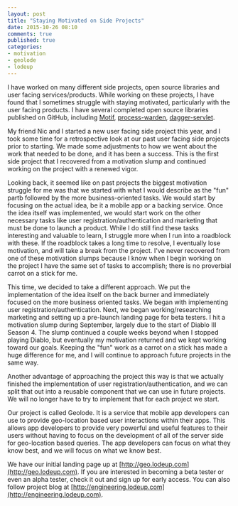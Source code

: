 ```yaml
---
layout: post
title: "Staying Motivated on Side Projects"
date: 2015-10-26 08:10
comments: true
published: true
categories: 
- motivation
- geolode
- lodeup
---
```


I have worked on many different side projects, open source libraries and user facing services/products. While working on these projects, I have found that I sometimes struggle with staying motivated, particularly with the user facing products. I have several completed open source libraries published on GitHub, including [Motif](https://github.com/johnlcox/motif), [process-warden](https://github.com/johnlcox/process-warden), [dagger-servlet](https://github.com/johnlcox/dagger-servlet).

My friend Nic and I started a new user facing side project this year, and I took some time for a retrospective look at our past user facing side projects prior to starting. We made some adjustments to how we went about the work that needed to be done, and it has been a success. This is the first side project that I recovered from a motivation slump and continued working on the project with a renewed vigor.

Looking back, it seemed like on past projects the biggest motivation struggle for me was that we started with what I would describe as the "fun" partb followed by the more business-oriented tasks. We would start by focusing on the actual idea, be it a mobile app or a backing service. Once the idea itself was implemented, we would start work on the other necessary tasks like user registration/authentication and marketing that must be done to launch a product. While I do still find these tasks interesting and valuable to learn, I struggle more when I run into a roadblock with these. If the roadblock takes a long time to resolve, I eventually lose motivation, and will take a break from the project. I've never recovered from one of these motivation slumps because I know when I begin working on the project I have the same set of tasks to accomplish; there is no proverbial carrot on a stick for me.

This time, we decided to take a different approach. We put the implementation of the idea itself on the back burner and immediately focused on the more business oriented tasks. We began with implementing user registration/authentication. Next, we began working/researching marketing and setting up a pre-launch landing page for beta testers. I hit a motivation slump during September, largely due to the start of Diablo III Season 4. The slump continued a couple weeks beyond when I stopped playing Diablo, but eventually my motivation returned and we kept working toward our goals. Keeping the "fun" work as a carrot on a stick has made a huge difference for me, and I will continue to approach future projects in the same way.

Another advantage of approaching the project this way is that we actually finished the implementation of user registration/authentication, and we can split that out into a reusable component that we can use in future projects. We will no longer have to try to implement that for each project we start.

Our project is called Geolode. It is a service that mobile app developers can use to provide geo-location based user interactions within their apps. This allows app developers to provide very powerful and useful features to their users without having to focus on the development of all of the server side for geo-location based queries. The app developers can focus on what they know best, and we will focus on what we know best.

We have our initial landing page up at [http://geo.lodeup.com](http://geo.lodeup.com). If you are interested in becoming a beta tester or even an alpha tester, check it out and sign up for early access. You can also follow project blog at [http://engineering.lodeup.com](http://engineering.lodeup.com).